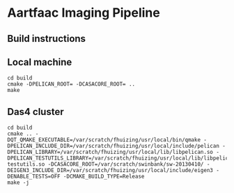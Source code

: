 Aartfaac Imaging Pipeline
=========================

Build instructions
------------------
## Local machine
    cd build
    cmake -DPELICAN_ROOT= -DCASACORE_ROOT= ..
    make

## Das4 cluster
	cd build
	cmake .. -DQT_QMAKE_EXECUTABLE=/var/scratch/fhuizing/usr/local/bin/qmake -DPELICAN_INCLUDE_DIR=/var/scratch/fhuizing/usr/local/include/pelican -DPELICAN_LIBRARY=/var/scratch/fhuizing/usr/local/lib/libpelican.so -DPELICAN_TESTUTILS_LIBRARY=/var/scratch/fhuizing/usr/local/lib/libpelican-testutils.so -DCASACORE_ROOT=/var/scratch/swinbank/sw-20130410/ -DEIGEN3_INCLUDE_DIR=/var/scratch/fhuizing/usr/local/include/eigen3 -DENABLE_TESTS=OFF -DCMAKE_BUILD_TYPE=Release
	make -j
